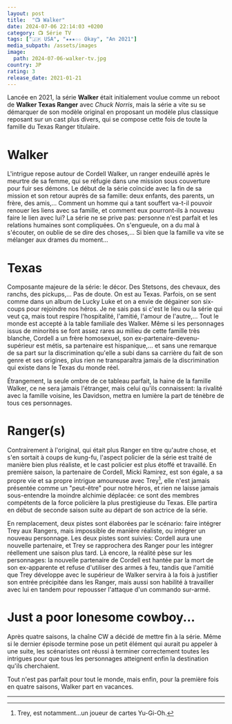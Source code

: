```yaml
---
layout: post
title:  "📺 Walker"
date: 2024-07-06 22:14:03 +0200
category: 📺 Série TV
tags: ["🇯🇵 USA", "★★★☆☆ Okay", "An 2021"]
media_subpath: /assets/images
image:
  path: 2024-07-06-walker-tv.jpg
country: JP
rating: 3
release_date: 2021-01-21
---
```


Lancée en 2021, la série **Walker** était initialement voulue comme un reboot de **Walker Texas Ranger** avec *Chuck Norris*, mais la série a vite su se démarquer de son modèle original en proposant un modèle plus classique reposant sur un cast plus divers, qui se compose cette fois de toute la famille du Texas Ranger titulaire.

# Walker

L'intrigue repose autour de Cordell Walker, un ranger endeuillé après le meurtre de sa femme, qui se réfugie dans une mission sous couverture pour fuir ses démons. Le début de la série coïncide avec la fin de sa mission et son retour auprès de sa famille: deux enfants, des parents, un frère, des amis,... Comment un homme qui a tant souffert va-t-il pouvoir renouer les liens avec sa famille, et comment eux pourront-ils à nouveau faire le lien avec lui? La série ne se prive pas: personne n'est parfait et les relations humaines sont compliquées. On s'engueule, on a du mal à s'écouter, on oublie de se dire des choses,... Si bien que la famille va vite se mélanger aux drames du moment...

# Texas

Composante majeure de la série: le décor. Des Stetsons, des chevaux, des ranchs, des pickups,... Pas de doute. On est au Texas. Parfois, on se sent comme dans un album de Lucky Luke et on a envie de dégainer son six-coups pour rejoindre nos héros. Je ne sais pas si c'est le lieu ou la série qui veut ça, mais tout respire l'hospitalité, l'amitié, l'amour de l'autre,... Tout le monde est accepté à la table familiale des Walker. Même si les personnages issus de minorités se font assez rares au milieu de cette famille très blanche, Cordell a un frère homosexuel, son ex-partenaire-devenu-supérieur est métis, sa partenaire est hispanique,... et sans une remarque de sa part sur la discrimination qu'elle a subi dans sa carrière du fait de son genre et ses origines, plus rien ne transparaîtra jamais de la discrimination qui existe dans le Texas du monde réel. 

Étrangement, la seule ombre de ce tableau parfait, la haine de la famille Walker, ce ne sera jamais l'étranger, mais celui qu'ils connaissent: la rivalité avec la famille voisine, les Davidson, mettra en lumière la part de ténèbre de tous ces personnages.

# Ranger(s)

Contrairement à l'original, qui était plus Ranger en titre qu'autre chose, et s'en sortait à coups de kung-fu, l'aspect policier de la série est traité de manière bien plus réaliste, et le cast policier est plus étoffé et travaillé. En première saison, la partenaire de Cordell, Micki Ramirez, est son égale, a sa propre vie et sa propre intrigue amoureuse avec Trey[^1], elle n'est jamais présentée comme un "peut-être" pour notre héros, et rien ne laisse jamais sous-entendre la moindre alchimie déplacée: ce sont des membres compétents de la force policière la plus prestigieuse du Texas. Elle partira en début de seconde saison suite au départ de son actrice de la série.

En remplacement, deux pistes sont élaborées par le scénario: faire intégrer Trey aux Rangers, mais impossible de manière réaliste, ou intégrer un nouveau personnage. Les deux pistes sont suivies: Cordell aura une nouvelle partenaire, et Trey se rapprochera des Ranger pour les intégrer réellement une saison plus tard. Là encore, la réalité pèse sur les personnages: la nouvelle partenaire de Cordell est hantée par la mort de son ex-apparente et refuse d'utiliser des armes à feu, tandis que l'amitié que Trey développe avec le supérieur de Walker servira à la fois à justifier son entrée précipitée dans les Ranger, mais aussi son habilité à travailler avec lui en tandem pour repousser l'attaque d'un commando sur-armé.

# Just a poor lonesome cowboy...

Après quatre saisons, la chaîne CW a décidé de mettre fin à la série. Même si le dernier épisode termine pose un petit élément qui aurait pu appeler à une suite, les scénaristes ont réussi à terminer correctement toutes les intrigues pour que tous les personnages atteignent enfin la destination qu'ils cherchaient.

Tout n'est pas parfait pour tout le monde, mais enfin, pour la première fois en quatre saisons, Walker part en vacances.

* * *
[^1]: Trey, est notamment...un joueur de cartes Yu-Gi-Oh.
